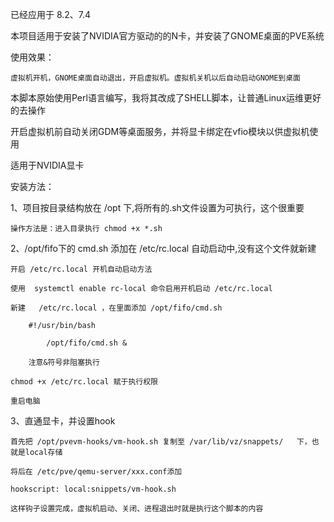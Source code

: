 已经应用于 8.2、7.4	

本项目适用于安装了NVIDIA官方驱动的的N卡，并安装了GNOME桌面的PVE系统

使用效果：

	虚拟机开机，GNOME桌面自动退出，开启虚拟机。虚拟机关机以后自动启动GNOME到桌面

本脚本原始使用Perl语言编写，我将其改成了SHELL脚本，让普通Linux运维更好的去操作

开启虚拟机前自动关闭GDM等桌面服务，并将显卡绑定在vfio模块以供虚拟机使用

适用于NVIDIA显卡

安装方法：

1、项目按目录结构放在 /opt 下,将所有的.sh文件设置为可执行，这个很重要

	操作方法是：进入目录执行 chmod +x *.sh

2、/opt/fifo下的 cmd.sh 添加在 /etc/rc.local 自动启动中,没有这个文件就新建

	开启 /etc/rc.local 开机自动启动方法

  	使用  systemctl enable rc-local 命令启用开机启动 /etc/rc.local
	
  	新建	 /etc/rc.local ，在里面添加 /opt/fifo/cmd.sh
   
   		#!/usr/bin/bash
     
     		/opt/fifo/cmd.sh &   
       
     	注意&符号非阻塞执行
	
  	chmod +x /etc/rc.local 赋于执行权限
	
  	重启电脑
   
3、直通显卡，并设置hook

	首先把 /opt/pvevm-hooks/vm-hook.sh 复制至 /var/lib/vz/snappets/	下，也就是local存储

  	将后在 /etc/pve/qemu-server/xxx.conf添加
  	
   	hookscript: local:snippets/vm-hook.sh
	
 	这样钩子设置完成，虚拟机启动、关闭、进程退出时就是执行这个脚本的内容
